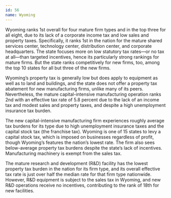 ```yaml
---
id: 56
name: Wyoming
---
```


Wyoming ranks 1st overall for four mature firm types and in the top three for all eight, due to its lack of a corporate income tax and low sales and property taxes. Specifically, it ranks 1st in the nation for the mature shared services center, technology center, distribution center, and corporate headquarters. The state focuses more on low statutory tax rates—or no tax at all—than targeted incentives, hence its particularly strong rankings for mature firms. But the state ranks competitively for new firms, too, among the top 10 states for all but three of the new firms.

Wyoming’s property tax is generally low but does apply to equipment as well as to land and buildings, and the state does not offer a property tax abatement for new manufacturing firms, unlike many of its peers. Nevertheless, the mature capital-intensive manufacturing operation ranks 2nd with an effective tax rate of 5.8 percent due to the lack of an income tax and modest sales and property taxes, and despite a high unemployment insurance tax burden.

The new capital-intensive manufacturing firm experiences roughly average tax burdens for its type due to high unemployment insurance taxes and the capital stock tax (the franchise tax). Wyoming is one of 15 states to levy a capital stock tax, which is imposed on businesses regardless of profit, though Wyoming’s features the nation’s lowest rate. The firm also sees below-average property tax burdens despite the state’s lack of incentives. Manufacturing machinery is exempt from the sales tax.

The mature research and development (R&D) facility has the lowest property tax burden in the nation for its firm type, and its overall effective tax rate is just over half the median rate for that firm type nationwide. However, R&D equipment is subject to the sales tax in Wyoming, and new R&D operations receive no incentives, contributing to the rank of 18th for new facilities.